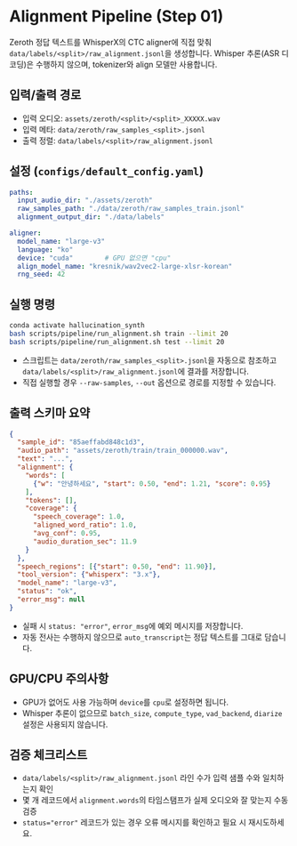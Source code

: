 # Alignment Pipeline (Step 01)

Zeroth 정답 텍스트를 WhisperX의 CTC aligner에 직접 맞춰 `data/labels/<split>/raw_alignment.jsonl`을 생성합니다. Whisper 추론(ASR 디코딩)은 수행하지 않으며, tokenizer와 align 모델만 사용합니다.

## 입력/출력 경로
- 입력 오디오: `assets/zeroth/<split>/<split>_XXXXX.wav`
- 입력 메타: `data/zeroth/raw_samples_<split>.jsonl`
- 출력 정렬: `data/labels/<split>/raw_alignment.jsonl`

## 설정 (`configs/default_config.yaml`)
```yaml
paths:
  input_audio_dir: "./assets/zeroth"
  raw_samples_path: "./data/zeroth/raw_samples_train.jsonl"
  alignment_output_dir: "./data/labels"

aligner:
  model_name: "large-v3"
  language: "ko"
  device: "cuda"        # GPU 없으면 "cpu"
  align_model_name: "kresnik/wav2vec2-large-xlsr-korean"
  rng_seed: 42
```

## 실행 명령
```bash
conda activate hallucination_synth
bash scripts/pipeline/run_alignment.sh train --limit 20
bash scripts/pipeline/run_alignment.sh test --limit 20
```
- 스크립트는 `data/zeroth/raw_samples_<split>.jsonl`을 자동으로 참조하고 `data/labels/<split>/raw_alignment.jsonl`에 결과를 저장합니다.
- 직접 실행할 경우 `--raw-samples`, `--out` 옵션으로 경로를 지정할 수 있습니다.

## 출력 스키마 요약
```json
{
  "sample_id": "85aeffabd848c1d3",
  "audio_path": "assets/zeroth/train/train_000000.wav",
  "text": "...",
  "alignment": {
    "words": [
      {"w": "안녕하세요", "start": 0.50, "end": 1.21, "score": 0.95}
    ],
    "tokens": [],
    "coverage": {
      "speech_coverage": 1.0,
      "aligned_word_ratio": 1.0,
      "avg_conf": 0.95,
      "audio_duration_sec": 11.9
    }
  },
  "speech_regions": [{"start": 0.50, "end": 11.90}],
  "tool_version": {"whisperx": "3.x"},
  "model_name": "large-v3",
  "status": "ok",
  "error_msg": null
}
```
- 실패 시 `status: "error"`, `error_msg`에 예외 메시지를 저장합니다.
- 자동 전사는 수행하지 않으므로 `auto_transcript`는 정답 텍스트를 그대로 담습니다.

## GPU/CPU 주의사항
- GPU가 없어도 사용 가능하며 `device`를 `cpu`로 설정하면 됩니다.
- Whisper 추론이 없으므로 `batch_size`, `compute_type`, `vad_backend`, `diarize` 설정은 사용되지 않습니다.

## 검증 체크리스트
- `data/labels/<split>/raw_alignment.jsonl` 라인 수가 입력 샘플 수와 일치하는지 확인
- 몇 개 레코드에서 `alignment.words`의 타임스탬프가 실제 오디오와 잘 맞는지 수동 검증
- `status="error"` 레코드가 있는 경우 오류 메시지를 확인하고 필요 시 재시도하세요.
